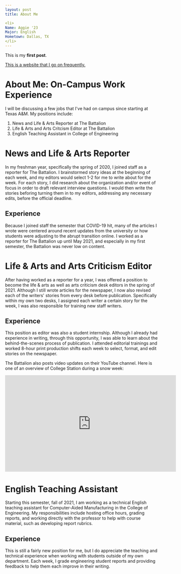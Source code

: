 ```yaml
---
layout: post
title: About Me

<li>
Name: Aggie '23
Major: English
Hometown: Dallas, TX
</li>
---
```


This is my **first post**.

[This is a website that I go on frequently.](https://www.geoguessr.com)


# About Me: On-Campus Work Experience

I will be discussing a few jobs that I've had on campus since starting at Texas A&M. My positions include:

1. News and Life & Arts Reporter at The Battalion
2. Life & Arts and Arts Critcism Editor at The Battalion
3. English Teaching Assistant in College of Engineering 

# News and Life & Arts Reporter

In my freshman year, specifically the spring of 2020, I joined staff as a reporter for The Battalion. I brainstormed story ideas at the beginning of each week, and my editors would select 1-2 for me to write about for the week. For each story, I did research about the organization and/or event of focus in order to draft relevant interview questions. I would then write the stories beforing turning them in to my editors, addressing any necessary edits, before the official deadline.

## Experience

Because I joined staff the semester that COVID-19 hit, many of the articles I wrote were centered around recent updates from the university or how students were adjusting to the abrupt transition online. I worked as a reporter for The Battalion up until May 2021, and especially in my first semester, the Battalion was never low on content. 

# Life & Arts and Arts Criticism Editor

After having worked as a reporter for a year, I was offered a position to become the life & arts as well as arts criticism desk editors in the spring of 2021. Although I still wrote articles for the newspaper, I now also revised each of the writers' stories from every desk before publication. Specifically within my own two desks, I assigned each writer a certain story for the week, I was also responsible for training new staff writers.

## Experience

This position as editor was also a student internship. Although I already had experience in writing, through this opportunity, I was able to learn about the behind-the-scenes process of publication. I attended editorial trainings and worked 8-hour print production shifts each week to select, format, and edit stories on the newspaper.

The Battalion also posts video updates on their YouTube channel. Here is one of an overview of College Station during a snow week:

<iframe width="560" height="315" src="https://www.youtube.com/embed/UH-gpyZ2Sfc" title="YouTube video player" frameborder="0" allow="accelerometer; autoplay; clipboard-write; encrypted-media; gyroscope; picture-in-picture" allowfullscreen></iframe>

# English Teaching Assistant

Starting this semester, fall of 2021, I am working as a technical English teaching assistant for Computer-Aided Manufacturing in the College of Engineering. My responsibilities include hosting office hours, grading reports, and working directly with the professor to help with course material, such as developing report rubrics.

## Experience

This is still a fairly new position for me, but I do appreciate the teaching and technical experience when working with students outside of my own department. Each week, I grade engineering student reports and providing feedback to help them each improve in their writing.
